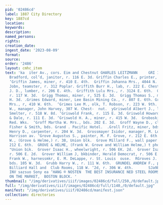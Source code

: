 ```yaml
---
pid: '02486cd'
label: 1887 City Directory
key: 1887cd
location: 
keywords: 
description: 
named_persons: 
rights: 
creation_date: 
ingest_date: '2023-08-09'
format: 
source: 
order: '2486'
layout: cmhc_item
text: 'ka  iter Av., cors. Eim and Chestnut GHARLES LEITZMANN     GRI 135 GRU  ‘Griffin
  Bradford, col’d, janitor, r. 116 E. 3d. Griffin Charles E., printer, r. 132 E. 7th.
  ‘Griffin James, miner, r. 410 E. 4th.  Griffin Johanna Mrs., 4044 N. Poplar. Griffin
  Jobn, teamster, r. 312 Poplar. Griffith Burr H., lab, r. 222 E. Chestnut. Griffith
  J. D., lumber, r. 206 E. 4th.  Griffith Lulu Mrs., r. 3124 E. 6th.  Grigg John E.,
  r. 117 W. 3d.  Grigg Thomas, miner, r, 525 E. 3d.  Grigg Thomas S., miner, r. 525
  H. 3d. .Grimes Edward, miner, Lee Basin Mining Co., r. 807 E. 6th. Grimes Eliza
  Mrs., r, 410 W. 6th.  ‘Grimes Lee M., olk, T. Robson, r. 223 W. 9th.  Grimes William
  W., manager, John Harvey, 307 W. Chest-  nut.  yGriswold Albert J., lab, American
  Smelter, r. 518 W. 8d. ‘Griswold Frank, r. 115 E. 3d. Griswold Howard, wks, Schultze
  & Dale, r. 111 E. 3d. ‘Griswold H. A., miner, r. 415 W. 3d.  Groboski J., lab, Harrison
  Red. Wks.  ‘Groff Martha W. Mrs., bds. 202 E. 3d.  Groff Wayne D., clk, Daniels,
  Fisher & Smith, bds. Grand . Pacific Hotel.  .Groll Fritz, miner, bds. 145 E. Chestnut.  ‘Gross
  Henry D., carpenter, r. 204 W. 3d.  Grossmayer Isidor, manager, M. Londoner, 427
  Harrison av. ‘Grove Augustus S., painter, M. F. Grove, r. 212 E. 6th. Grove Frank
  W., (Grove & Helme,) r. 38, Union blk.  Grove Millard F., wall paper and paints,
  212 E. 6th.  GROVE & HELME, (Frank W. Grove and William Helme,) t photographers,
  "Union bik.  Grover Isaac H., wheelwright, r. 506 EK. 2d.  Grover Isaac M., elk,
  r. 506 E. 2d.  Grover William J, bkbinder, Herald Democrat, r. 506 E. 2d. Groves
  Frank W., harnessmkr, E. M. DeLappe, r. St. Louis  ouse.  RGroves J. B., miner,
  bds. 105 W. 3d.  Grubb Harry W., r. 111 W. 6th.  GRUNDEL ANDREW F., propr, Pioneer
  Billiard Hall and  Club Rooms, 118 W. ‘2d, r. 306 W. 4th.       SJa9E1) ADUEY SPU
  INV sazsuo Sony ea ‘HANG ® NOSTEN  THE BEST INSURANCE NED STEEL ROOMS 21 and 22,  ,
  ON THE MARKET,  BOSTON BLOCK. '
thumbnail: "/img/derivatives/iiif/images/02486cd/full/250,/0/default.jpg"
full: "/img/derivatives/iiif/images/02486cd/full/1140,/0/default.jpg"
manifest: "/img/derivatives/iiif/02486cd/manifest.json"
collection: directories
---
```

